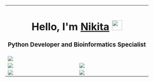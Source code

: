 

<div align="center">
    <table border="0">
        <tr><td colspan="2"><div align="center">
    <h1>Hello, I'm <a href="https://hukumabob.github.io/" target="_blank">Nikita</a> <img src="https://github.com/blackcater/blackcater/raw/main/images/Hi.gif" height="32"/></h1>
    <h3>Python Developer and Bioinformatics Specialist</h3>
</div></td></tr>
        <tr><td colspan="2"><img src="https://github-profile-summary-cards.vercel.app/api/cards/profile-details?username=HukumaBob&theme=nord_dark" /></td></tr>
        <tr>
            <td> <img src="https://github-profile-summary-cards.vercel.app/api/cards/most-commit-language?username=HukumaBob&theme=nord_dark" /></td>
            <td><img src="https://github-profile-summary-cards.vercel.app/api/cards/repos-per-language?username=HukumaBob&theme=nord_dark" /></td>
        </tr>
        <tr>
            <td><img src="https://github-profile-summary-cards.vercel.app/api/cards/stats?username=HukumaBob&theme=nord_dark" /></td>
            <td><img src="https://github-profile-summary-cards.vercel.app/api/cards/productive-time?username=HukumaBob&theme=nord_dark" /></td>
        </tr>
    </table>
</div>

